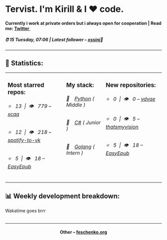 
<h1>Tervist. I'm Kirill & I ❤️ code.</h1>
<h4>Currently i work at private orders but i always open for cooperation | Read me: <a href="https://twitter.com/kiryssha">Twitter <img src="https://camo.githubusercontent.com/9bbddae7e626bda73c943e06b4568a7a02e193b4/68747470733a2f2f6564656e742e6769746875622e696f2f537570657254696e7949636f6e732f696d616765732f7376672f747769747465722e737667" width="10"></a></h4>
<h5>⏰ 15 Tuesday, 07:06 | Latest follower – <a href="https://github.com/xssinj/" target="_blank">xssinj</a>👋</h5>
<hr>
<h2>📝 Statistics: </h2>
<table>
  <tr>
    <td valign="top">
      <h3>Most starred repos: </h3>
            <h6>⭐️&nbsp;&nbsp;&nbsp;13&nbsp;&nbsp;|&nbsp;&nbsp;👁&nbsp;&nbsp;&nbsp;779 – <a href='https://github.com/xcaq/xcaq'>xcaq</a></h6> 
      <h6>⭐️&nbsp;&nbsp;&nbsp;12&nbsp;&nbsp;|&nbsp;&nbsp;👁&nbsp;&nbsp;&nbsp;218 – <a href='https://github.com/xcaq/spotify-to-vk'>spotify-to-vk</a></h6> 
      <h6>⭐️&nbsp;&nbsp;&nbsp;5&nbsp;&nbsp;|&nbsp;&nbsp;👁&nbsp;&nbsp;&nbsp;18 – <a href='https://github.com/xcaq/EasyEpub'>EasyEpub</a></h6> 
    </td>
    <td valign="top">
      <h3>My stack: </h3>
      <h6>📒&emsp;<a href="https://github.com/xcaq?tab=repositories&q=&type=&language=python">Python</a> ( Middle )</h6>
      <h6>📗&emsp;<a href="https://github.com/xcaq?tab=repositories&q=&type=&language=c%23">C#</a> ( Junior )</h6>
      <h6>📘&emsp;<a href="https://github.com/xcaq?tab=repositories&q=&type=&language=golang">Golang</a> ( Intern )</h6>
      </td>
     <td valign="top">
      <h3>New repositories: </h3>
           <h6>⭐️&nbsp;&nbsp;&nbsp;0&nbsp;&nbsp;|&nbsp;&nbsp;👁&nbsp;&nbsp;&nbsp;0 – <a href='https://github.com/xcaq/vdvae'>vdvae</a></h6> 
      <h6>⭐️&nbsp;&nbsp;&nbsp;0&nbsp;&nbsp;|&nbsp;&nbsp;👁&nbsp;&nbsp;&nbsp;5 – <a href='https://github.com/xcaq/thatsmyvision'>thatsmyvision</a></h6> 
      <h6>⭐️&nbsp;&nbsp;&nbsp;5&nbsp;&nbsp;|&nbsp;&nbsp;👁&nbsp;&nbsp;&nbsp;18 – <a href='https://github.com/xcaq/EasyEpub'>EasyEpub</a></h6> 
        </td>
  </tr>
</table>
<h2>📊 Weekly development breakdown: </h2>
<table>Wakatime goes brrr</table>
<hr>
<h4 align="center">Other – <a href='http://feschenko.org' target="_blank">feschenko.org</a><h4>
    